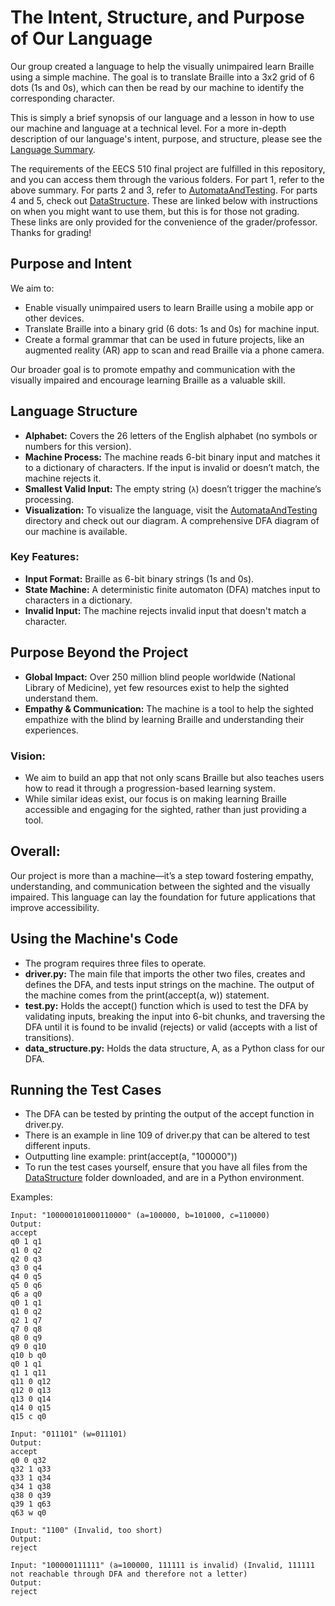 # The Intent, Structure, and Purpose of Our Language

Our group created a language to help the visually unimpaired learn Braille using a simple machine. The goal is to translate Braille into a 3x2 grid of 6 dots (1s and 0s), which can then 
be read by our machine to identify the corresponding character.

This is simply a brief synopsis of our language and a lesson in how to use our machine and language at a technical level. For a more in-depth description of our language's intent, purpose, 
and structure, please see the [Language Summary](Documentation/language_summary.md).

The requirements of the EECS 510 final project are fulfilled in this repository, and you can access them through the various folders. For part 1, refer to the above summary. For parts 2 and 3, refer to [AutomataAndTesting](AutomataAndTesting/). For parts 4 and 5, check out [DataStructure](DataStructure/). These are linked below with instructions on when you might want to use them, but this is for those not grading. These links are only provided for the convenience of the grader/professor. Thanks for grading!

## Purpose and Intent

We aim to:
- Enable visually unimpaired users to learn Braille using a mobile app or other devices.
- Translate Braille into a binary grid (6 dots: 1s and 0s) for machine input.
- Create a formal grammar that can be used in future projects, like an augmented reality (AR) app to scan and read Braille via a phone camera.

Our broader goal is to promote empathy and communication with the visually impaired and encourage learning Braille as a valuable skill.

## Language Structure

- **Alphabet:** Covers the 26 letters of the English alphabet (no symbols or numbers for this version).
- **Machine Process:** The machine reads 6-bit binary input and matches it to a dictionary of characters. If the input is invalid or doesn’t match, the machine rejects it.
- **Smallest Valid Input:** The empty string (`λ`) doesn’t trigger the machine’s processing.
- **Visualization:** To visualize the language, visit the [AutomataAndTesting](AutomataAndTesting/) directory and check out our diagram. A comprehensive DFA diagram of our machine is available.

### Key Features:
- **Input Format:** Braille as 6-bit binary strings (1s and 0s).
- **State Machine:** A deterministic finite automaton (DFA) matches input to characters in a dictionary.
- **Invalid Input:** The machine rejects invalid input that doesn't match a character.

## Purpose Beyond the Project

- **Global Impact:** Over 250 million blind people worldwide (National Library of Medicine), yet few resources exist to help the sighted understand them.
- **Empathy & Communication:** The machine is a tool to help the sighted empathize with the blind by learning Braille and understanding their experiences.
  
### Vision:
- We aim to build an app that not only scans Braille but also teaches users how to read it through a progression-based learning system.
- While similar ideas exist, our focus is on making learning Braille accessible and engaging for the sighted, rather than just providing a tool.

## Overall:
Our project is more than a machine—it’s a step toward fostering empathy, understanding, and communication between the sighted and the visually impaired. This language can lay the foundation for future 
applications that improve accessibility.

## Using the Machine's Code
- The program requires three files to operate.
- **driver.py:** The main file that imports the other two files, creates and defines the DFA, and tests input strings on the machine. The output of the machine comes from the print(accept(a, w)) statement.
- **test.py:** Holds the accept() function which is used to test the DFA by validating inputs, breaking the input into 6-bit chunks, and traversing the DFA until it is found to be invalid (rejects) or valid (accepts with a list of transitions).
- **data_structure.py:** Holds the data structure, A, as a Python class for our DFA.

## Running the Test Cases
- The DFA can be tested by printing the output of the accept function in driver.py.
- There is an example in line 109 of driver.py that can be altered to test different inputs.
- Outputting line example: print(accept(a, "100000"))
- To run the test cases yourself, ensure that you have all files from the [DataStructure](DataStructure/) folder downloaded, and are in a Python environment.

Examples:    
```
Input: "100000101000110000" (a=100000, b=101000, c=110000)    
Output:    
accept    
q0 1 q1    
q1 0 q2    
q2 0 q3    
q3 0 q4    
q4 0 q5    
q5 0 q6    
q6 a q0    
q0 1 q1    
q1 0 q2    
q2 1 q7    
q7 0 q8    
q8 0 q9    
q9 0 q10    
q10 b q0    
q0 1 q1    
q1 1 q11    
q11 0 q12    
q12 0 q13    
q13 0 q14    
q14 0 q15    
q15 c q0    

Input: "011101" (w=011101)    
Output:    
accept    
q0 0 q32    
q32 1 q33    
q33 1 q34    
q34 1 q38    
q38 0 q39    
q39 1 q63    
q63 w q0    

Input: "1100" (Invalid, too short)    
Output:    
reject    

Input: "100000111111" (a=100000, 111111 is invalid) (Invalid, 111111 not reachable through DFA and therefore not a letter)    
Output:    
reject    
```
